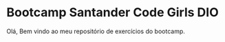 # Bootcamp Santander Code Girls DIO

Olá, Bem vindo ao meu repositório de exercícios do bootcamp.


